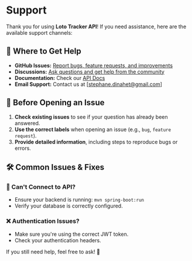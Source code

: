 # Support

Thank you for using **Loto Tracker API**! If you need assistance, here are the available support channels:

## 📌 Where to Get Help
- **GitHub Issues:** [Report bugs, feature requests, and improvements](https://github.com/SDINAHET/Loto-Tracker-API/issues)
- **Discussions:** [Ask questions and get help from the community](https://github.com/SDINAHET/Loto-Tracker-API/discussions)
- **Documentation:** Check our [API Docs](http://localhost:8082/swagger-ui/index.html)
- **Email Support:** Contact us at [stephane.dinahet@gmail.com]

## 🚀 Before Opening an Issue
1. **Check existing issues** to see if your question has already been answered.
2. **Use the correct labels** when opening an issue (e.g., `bug`, `feature request`).
3. **Provide detailed information**, including steps to reproduce bugs or errors.

## 🛠 Common Issues & Fixes
### 🚫 Can't Connect to API?
- Ensure your backend is running: `mvn spring-boot:run`
- Verify your database is correctly configured.

### ❌ Authentication Issues?
- Make sure you're using the correct JWT token.
- Check your authentication headers.

If you still need help, feel free to ask! 🚀

